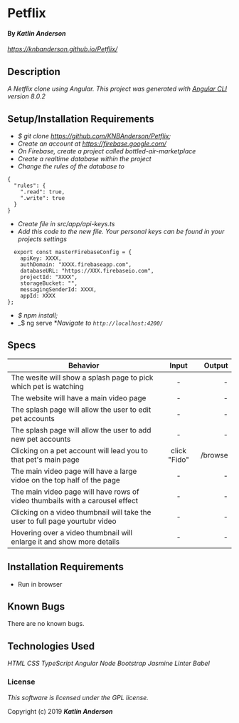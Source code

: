 # Petflix

#### By _**Katlin Anderson**_
_https://knbanderson.github.io/Petflix/_
## Description

_A Netflix clone using Angular._
_This project was generated with [Angular CLI](https://github.com/angular/angular-cli) version 8.0.2_

## Setup/Installation Requirements

* _$ git clone https://github.com/KNBAnderson/Petflix;_
* _Create an account at https://firebase.google.com/_
* _On Firebase, create a project called bottled-air-marketplace_
* _Create a realtime database within the project_
* _Change the rules of the database to_
```
{
  "rules": {
    ".read": true,
    ".write": true
  }
}
```
* _Create file in src/app/api-keys.ts_
* _Add this code to the new file. Your personal keys can be found in your projects settings_
```
  export const masterFirebaseConfig = {
    apiKey: XXXX,
    authDomain: "XXXX.firebaseapp.com",
    databaseURL: "https://XXX.firebaseio.com",
    projectId: "XXXX",
    storageBucket: "",
    messagingSenderId: XXXX,
    appId: XXXX
};
```
* _$ npm install;_
* _$ ng serve
*_Navigate to `http://localhost:4200/`_

## Specs
| Behavior | Input | Output |
| ------------- |:-------------:| -----:|
| The wesite will show a splash page to pick which pet is watching | - | - |
| The website will have a main video page | - | - |
| The splash page will allow the user to edit pet accounts | - | - |
| The splash page will allow the user to add new pet accounts | - | - |
| Clicking on a pet account will lead you to that pet's main page | click "Fido" | /browse |
| The main video page will have a large vidoe on the top half of the page | - | - |
| The main video page will have rows of video thumbails with a carousel effect | - | - |
| Clicking on a video thumbnail will take the user to full page yourtubr video | - | - |
| Hovering over a video thumbnail will enlarge it and show more details | - | - |


## Installation Requirements
* Run in browser

## Known Bugs
There are no known bugs.

## Technologies Used

_HTML_
_CSS_
_TypeScript_
_Angular_
_Node_
_Bootstrap_
_Jasmine_
_Linter_
_Babel_

### License

*This software is licensed under the GPL license.*

Copyright (c) 2019 **_Katlin Anderson_**